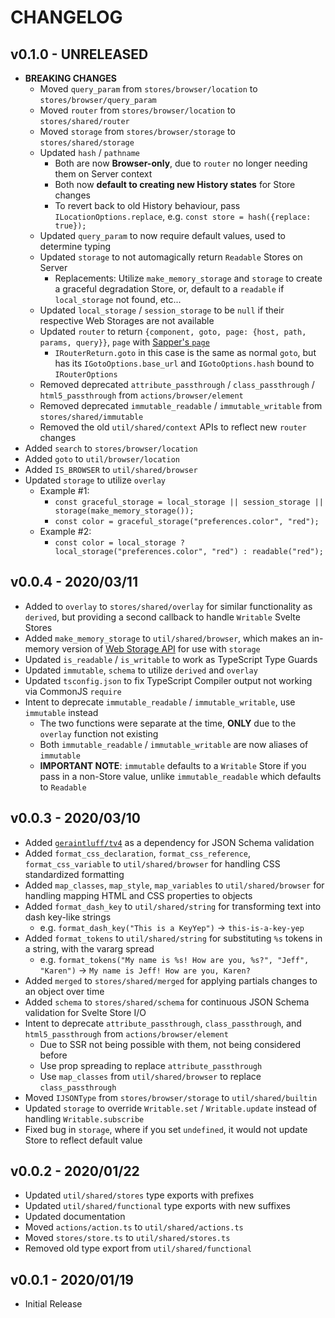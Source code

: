 # CHANGELOG

## v0.1.0 - **UNRELEASED**

-   **BREAKING CHANGES**
    -   Moved `query_param` from `stores/browser/location` to `stores/browser/query_param`
    -   Moved `router` from `stores/browser/location` to `stores/shared/router`
    -   Moved `storage` from `stores/browser/storage` to `stores/shared/storage`
    -   Updated `hash` / `pathname`
        -   Both are now **Browser-only**, due to `router` no longer needing them on Server context
        -   Both now **default to creating new History states** for Store changes
        -   To revert back to old History behaviour, pass `ILocationOptions.replace`, e.g. `const store = hash({replace: true});`
    -   Updated `query_param` to now require default values, used to determine typing
    -   Updated `storage` to not automagically return `Readable` Stores on Server
        -   Replacements: Utilize `make_memory_storage` and `storage` to create a graceful degradation Store, or, default to a `readable` if `local_storage` not found, etc...
    -   Updated `local_storage` / `session_storage` to be `null` if their respective Web Storages are not available
    -   Updated `router` to return `{component, goto, page: {host, path, params, query}}`, `page` with [Sapper's `page`](https://sapper.svelte.dev/docs/#Argument)
        -   `IRouterReturn.goto` in this case is the same as normal `goto`, but has its `IGotoOptions.base_url` and `IGotoOptions.hash` bound to `IRouterOptions`
    -   Removed deprecated `attribute_passthrough` / `class_passthrough` / `html5_passthrough` from `actions/browser/element`
    -   Removed deprecated `immutable_readable` / `immutable_writable` from `stores/shared/immutable`
    -   Removed the old `util/shared/context` APIs to reflect new `router` changes
-   Added `search` to `stores/browser/location`
-   Added `goto` to `util/browser/location`
-   Added `IS_BROWSER` to `util/shared/browser`
-   Updated `storage` to utilize `overlay`
    -   Example #1:
        -   `const graceful_storage = local_storage || session_storage || storage(make_memory_storage());`
        -   `const color = graceful_storage("preferences.color", "red");`
    -   Example #2:
        -   `const color = local_storage ? local_storage("preferences.color", "red") : readable("red");`

## v0.0.4 - 2020/03/11

-   Added to `overlay` to `stores/shared/overlay` for similar functionality as `derived`, but providing a second callback to handle `Writable` Svelte Stores
-   Added `make_memory_storage` to `util/shared/browser`, which makes an in-memory version of [Web Storage API](https://developer.mozilla.org/en-US/docs/Web/API/Storage) for use with `storage`
-   Updated `is_readable` / `is_writable` to work as TypeScript Type Guards
-   Updated `immutable`, `schema` to utilize `derived` and `overlay`
-   Updated `tsconfig.json` to fix TypeScript Compiler output not working via CommonJS `require`
-   Intent to deprecate `immutable_readable` / `immutable_writable`, use `immutable` instead
    -   The two functions were separate at the time, **ONLY** due to the `overlay` function not existing
    -   Both `immutable_readable` / `immutable_writable` are now aliases of `immutable`
    -   **IMPORTANT NOTE**: `immutable` defaults to a `Writable` Store if you pass in a non-Store value, unlike `immutable_readable` which defaults to `Readable`

## v0.0.3 - 2020/03/10

-   Added [`geraintluff/tv4`](https://github.com/geraintluff/tv4) as a dependency for JSON Schema validation
-   Added `format_css_declaration`, `format_css_reference`, `format_css_variable` to `util/shared/browser` for handling CSS standardized formatting
-   Added `map_classes`, `map_style`, `map_variables` to `util/shared/browser` for handling mapping HTML and CSS properties to objects
-   Added `format_dash_key` to `util/shared/string` for transforming text into dash key-like strings
    -   e.g. `format_dash_key("This is a KeyYep")` -> `this-is-a-key-yep`
-   Added `format_tokens` to `util/shared/string` for substituting `%s` tokens in a string, with the vararg spread
    -   e.g. `format_tokens("My name is %s! How are you, %s?", "Jeff", "Karen")` -> `My name is Jeff! How are you, Karen?`
-   Added `merged` to `stores/shared/merged` for applying partials changes to an object over time
-   Added `schema` to `stores/shared/schema` for continuous JSON Schema validation for Svelte Store I/O
-   Intent to deprecate `attribute_passthrough`, `class_passthrough`, and `html5_passthrough` from `actions/browser/element`
    -   Due to SSR not being possible with them, not being considered before
    -   Use prop spreading to replace `attribute_passthrough`
    -   Use `map_classes` from `util/shared/browser` to replace `class_passthrough`
-   Moved `IJSONType` from `stores/browser/storage` to `util/shared/builtin`
-   Updated `storage` to override `Writable.set` / `Writable.update` instead of handling `Writable.subscribe`
-   Fixed bug in `storage`, where if you set `undefined`, it would not update Store to reflect default value

## v0.0.2 - 2020/01/22

-   Updated `util/shared/stores` type exports with prefixes
-   Updated `util/shared/functional` type exports with new suffixes
-   Updated documentation
-   Moved `actions/action.ts` to `util/shared/actions.ts`
-   Moved `stores/store.ts` to `util/shared/stores.ts`
-   Removed old type export from `util/shared/functional`

## v0.0.1 - 2020/01/19

-   Initial Release
